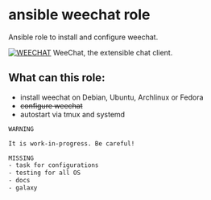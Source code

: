  ansible weechat role
==========================
Ansible role to install and configure weechat.

[![WEECHAT](https://weechat.org/media/images/weechat_logo_large.png)](https://weechat.org/
)
WeeChat, the extensible chat client.

 What can this role:
-----------------
 - install weechat on Debian, Ubuntu, Archlinux or Fedora
 - ~~configure weechat~~
 - autostart via tmux and systemd


```txt
WARNING

It is work-in-progress. Be careful!

MISSING
- task for configurations
- testing for all OS
- docs
- galaxy
```
